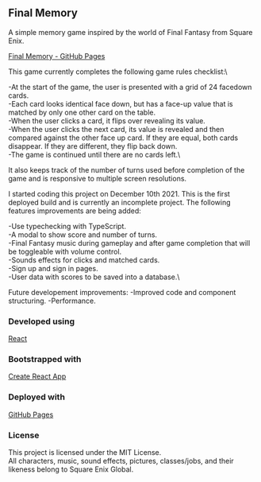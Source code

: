 ## Final Memory

A simple memory game inspired by the world of Final Fantasy from Square Enix.

[Final Memory - GitHub Pages](https://willhcurry.github.io/final-memory/)

This game currently completes the following game rules checklist:\

-At the start of the game, the user is presented with a grid of 24 facedown cards.\
-Each card looks identical face down, but has a face-up value that is matched by only one
other card on the table.\
-When the user clicks a card, it flips over revealing its value.\
-When the user clicks the next card, its value is revealed and then compared against the
other face up card. If they are equal, both cards disappear. If they are different, they flip
back down.\
-The game is continued until there are no cards left.\

It also keeps track of the number of turns used before completion of the game and is responsive to multiple screen resolutions.


I started coding this project on December 10th 2021. This is the first deployed build and is currently an incomplete project. The following features improvements are being added:

-Use typechecking with TypeScript.\
-A modal to show score and number of turns.\
-Final Fantasy music during gameplay and after game completion that will be toggleable with volume control.\
-Sounds effects for clicks and matched cards.\
-Sign up and sign in pages.\
-User data with scores to be saved into a database.\

Future developement improvements:
-Improved code and component structuring.
-Performance.

### Developed using
[React](https://reactjs.org/)

### Bootstrapped with
[Create React App](https://create-react-app.dev/)

### Deployed with
[GitHub Pages](https://pages.github.com/)




### License
This project is licensed under the MIT License.\
All characters, music, sound effects, pictures, classes/jobs, and their likeness belong to Square Enix Global.

